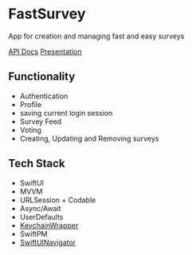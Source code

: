 # FastSurvey

App for creation and managing fast and easy surveys

[API Docs](https://documenter.getpostman.com/view/9466539/UVsTphNP#intro)
[Presentation](https://drive.google.com/drive/folders/1CiOHVDXc2QeZnx6L_Jo9-c6VU6eIOJY0)

## Functionality

* Authentication
* Profile
* saving current login session
* Survey Feed
* Voting
* Creating, Updating and Removing surveys

## Tech Stack

* SwiftUI
* MVVM
* URLSession + Codable
* Async/Await
* UserDefaults
* [KeychainWrapper](https://medium.com/@rodolfo.alcantara/simple-keychain-wrapper-in-swift-a7088ea7043d)
* SwiftPM
* [SwiftUINavigator](https://github.com/anioutkazharkova/swiftuinavigator)
